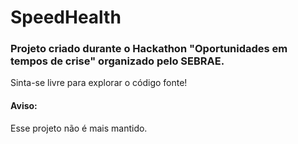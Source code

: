 <h1>SpeedHealth</h1>

<h3>Projeto criado durante o Hackathon "Oportunidades em tempos de crise" organizado pelo SEBRAE.</h3>

Sinta-se livre para explorar o código fonte!

<h4>Aviso:</h4> 
Esse projeto não é mais mantido.
